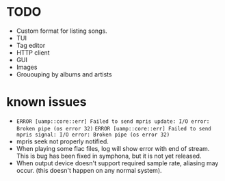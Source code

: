 # TODO
- Custom format for listing songs.
- TUI
- Tag editor
- HTTP client
- GUI
- Images
- Grououping by albums and artists

# known issues
- `ERROR [uamp::core::err] Failed to send mpris update: I/O error: Broken pipe (os error 32)`
  `ERROR [uamp::core::err] Failed to send mpris signal: I/O error: Broken pipe (os error 32)`
- mpris seek not properly notified.
- When playing some flac files, log will show error with end of stream. This is
  bug has been fixed in symphona, but it is not yet released.
- When output device doesn't support required sample rate, aliasing may occur.
  (this doesn't happen on any normal system).
